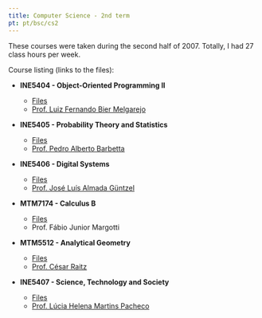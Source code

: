 ```yaml
---
title: Computer Science - 2nd term
pt: pt/bsc/cs2
---
```


These courses were taken during the second half of 2007.
Totally, I had 27 class hours per week.

Course listing (links to the files):

  * **INE5404 - Object-Oriented Programming II**
      + [Files](http://archive.alvb.in/bsc/disciplinas/ine5404/)
      + [Prof. Luiz Fernando Bier Melgarejo](http://buscatextual.cnpq.br/buscatextual/visualizacv.jsp?id=K4208339Z4)

  * **INE5405 - Probability Theory and Statistics**
      + [Files](http://archive.alvb.in/bsc/disciplinas/ine5405/)
      + [Prof. Pedro Alberto Barbetta](http://www.inf.ufsc.br/~barbetta/)

  * **INE5406 - Digital Systems**
      + [Files](http://archive.alvb.in/bsc/disciplinas/ine5406/)
      + [Prof. José Luís Almada Güntzel](http://www.inf.ufsc.br/~guntzel/)

  * **MTM7174 - Calculus B**
      + [Files](http://archive.alvb.in/bsc/disciplinas/mtm7174/)
      + Prof. Fábio Junior Margotti

  * **MTM5512 - Analytical Geometry**
      + [Files](http://archive.alvb.in/bsc/disciplinas/mtm5512/)
      + [Prof. César Raitz](http://buscatextual.cnpq.br/buscatextual/visualizacv.jsp?id=K4731782D2)

  * **INE5407 - Science, Technology and Society**
      + [Files](http://archive.alvb.in/bsc/disciplinas/ine5407/)
      + [Prof. Lúcia Helena Martins Pacheco](http://www.inf.ufsc.br/~lucia/)

